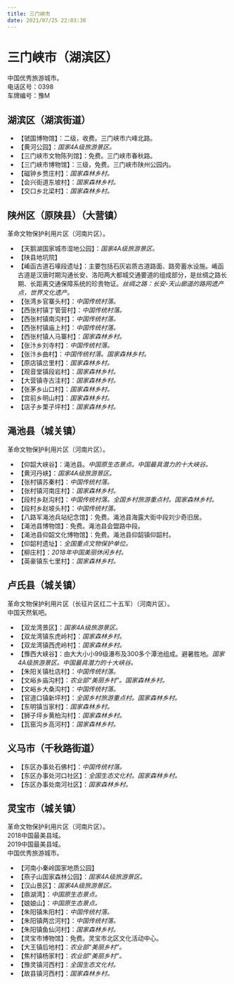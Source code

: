```yaml
---
title: 三门峡市  
date: 2021/07/25 22:03:38  
---
```

  
# 三门峡市（湖滨区）   
中国优秀旅游城市。  
电话区号：0398  
车牌编号：豫M  

## 湖滨区（湖滨街道）  
* 【虢国博物馆】：二级，收费。三门峡市六峰北路。
* 【黄河公园】：*国家4A级旅游景区。*  
* 【三门峡市文物陈列馆】：免费。三门峡市春秋路。  
* 【三门峡市博物馆】：三级，免费。三门峡市陕州公园内。  
* 【磁钟乡贾庄村】：*国家森林乡村。*  
* 【会兴街道东坡村】：*国家森林乡村。*  
* 【交口乡北梁村】：*国家森林乡村。*  

## 陕州区（原陕县）（大营镇）  
革命文物保护利用片区（河南片区）。  
* 【天鹅湖国家城市湿地公园】：*国家4A级旅游景区。*  
* 【陕县地坑院】  
* 【崤函古道石壕段遗址】：主要包括石灰岩质古道路面、路旁蓄水设施。崤函古道是汉唐时期沟通长安、洛阳两大都城交通要道的组成部分，是丝绸之路长期、长距离交通保障系统的珍贵物证。*丝绸之路：长安-天山廊道的路网遗产点，世界文化遗产。*  
* 【张湾乡官寨头村】：*中国传统村落。*  
* 【西张村镇丁管营村】：*中国传统村落。*  
* 【西张村镇南沟村】：*中国传统村落。*  
* 【西张村镇庙上村】：*中国传统村落。*  
* 【西张村镇人马寨村】：*国家森林乡村。*  
* 【张汴乡刘寺村】：*中国传统村落。*  
* 【张汴乡曲村】：*中国传统村落。国家森林乡村。*  
* 【原店镇岔里村】：*国家森林乡村。*  
* 【观音堂镇段岩村】：*国家森林乡村。*  
* 【大营镇寺古洼村】：*国家森林乡村。*  
* 【张茅乡山口村】：*国家森林乡村。*  
* 【宫前乡明山村】：*国家森林乡村。*  
* 【店子乡栗子坪村】：*国家森林乡村。*  

## 渑池县（城关镇）  
革命文物保护利用片区（河南片区）。  
* 【仰韶大峡谷】：渑池县。*中国原生态景点。中国最具潜力的十大峡谷。*  
* 【黄河丹峡】：*国家4A级旅游景区。*  
* 【张村镇苏秦村】：*中国传统村落。*  
* 【张村镇河南庄村】：*国家森林乡村。*  
* 【段村乡赵沟村】：*中国传统村落。全国乡村旅游重点村。国家森林乡村。*  
* 【段村乡赵坡头村】：*中国传统村落。*  
* 【八路军渑池兵站纪念馆】：免费。渑池县海露大街中段刘少奇旧居。  
* 【渑池县博物馆】：免费。渑池县会盟路中段。  
* 【渑池县仰韶文化博物馆】：免费。渑池县仰韶镇仰韶村。  
* 【仰韶村遗址】：*全国重点文物保护单位。*  
* 【柳庄村】：*2018年中国美丽休闲乡村。*  
* 【英豪镇东七里村】：*国家森林乡村。*  

## 卢氏县（城关镇）  
革命文物保护利用片区（长征片区红二十五军）（河南片区）。  
中国天然氧吧。  
* 【双龙湾景区】：*国家4A级旅游景区。*  
* 【双龙湾镇东虎岭村】：*国家森林乡村。*  
* 【双龙湾镇西虎岭村】：*国家森林乡村。*  
* 【豫西大峡谷】：由大大小小99级瀑布及300多个潭池组成。避暑胜地。*国家4A级旅游景区。中国最具潜力的十大峡谷。*  
* 【朱阳关镇杜店村】：*中国传统村落。*  
* 【文峪乡庙沟村】：*农业部“美丽乡村”。国家森林乡村。*  
* 【文峪乡大桑沟村】：*中国传统村落。*  
* 【官道口镇新坪村】：*全国乡村旅游重点村。国家森林乡村。*  
* 【东明镇当家村】：*国家森林乡村。*  
* 【狮子坪乡黄柏沟村】：*国家森林乡村。*  
* 【瓦窑沟乡高河村】：*国家森林乡村。*  

## 义马市（千秋路街道）  
* 【东区办事处石佛村】：*中国传统村落。*  
* 【东区办事处河口社区】：*全国生态文化村。国家森林乡村。*  
* 【东区办事处南河社区】：*国家森林乡村。*  

## 灵宝市（城关镇）  
革命文物保护利用片区（河南片区）。  
2018中国最美县域。  
2019中国最美县域。  
中国优秀旅游城市。  
* 【河南小秦岭国家地质公园】  
* 【燕子山国家森林公园】：*国家4A级旅游景区。*  
* 【汉山景区】：*国家4A级旅游景区。*  
* 【鼎湖湾】：*中国原生态景点。*  
* 【娘娘山】：*中国原生态景点。*  
* 【朱阳镇朱阳村】：*中国传统村落。*  
* 【朱阳镇两岔河村】：*中国传统村落。*  
* 【朱阳镇鱼仙河村】：*国家森林乡村。*  
* 【灵宝市博物馆】：免费。灵宝市北区文化活动中心。  
* 【大王镇后地村】：*农业部“美丽乡村”。*  
* 【焦村镇杨家村】：*农业部“美丽乡村”。*  
* 【豫灵镇河西村】：*全国生态文化村。*  
* 【故县镇河西村】：*国家森林乡村。* 